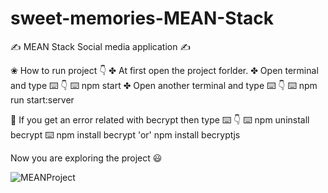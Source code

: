 # sweet-memories-MEAN-Stack
✍️ MEAN Stack Social media application ✍️

❀ How to run project 👇
✤ At first open the project forlder.
✤ Open terminal and type ⌨️ 👇
⌨️ npm start 
✤ Open another terminal and type ⌨️ 👇
⌨️ npm run start:server 

🤔 If you get an error related with becrypt then type ⌨️ 👇
⌨️ npm uninstall becrypt
⌨️ npm install becrypt 'or' npm install becryptjs

Now you are exploring the project 😃

![MEANProject](https://user-images.githubusercontent.com/59020445/126308678-a9399a3e-b191-40a8-aba3-6b352d003f0e.jpeg)
